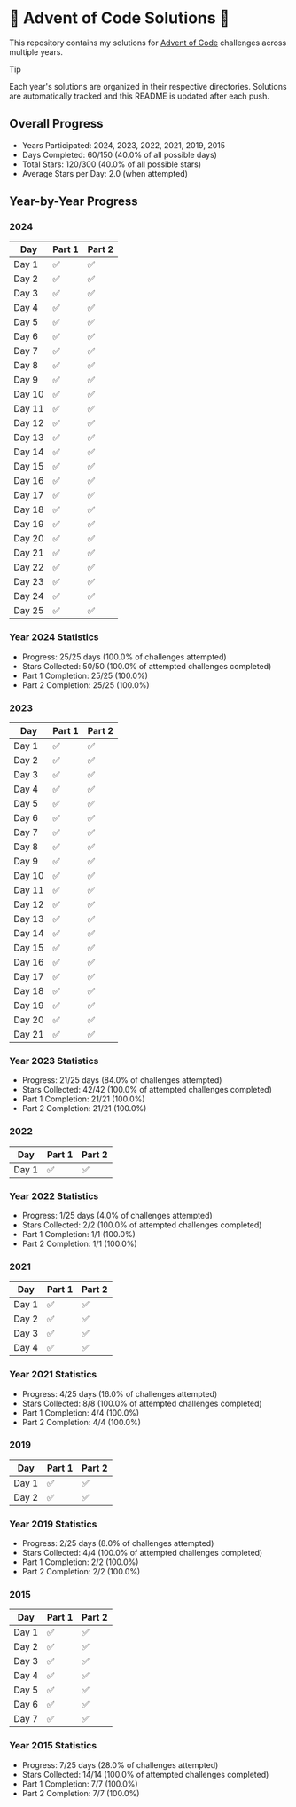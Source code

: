 # 🎄 Advent of Code Solutions 🎄

This repository contains my solutions for [Advent of Code](https://adventofcode.com/) challenges across multiple years.

> [!TIP]
> Each year's solutions are organized in their respective directories. Solutions are automatically tracked and this README is updated after each push.

## Overall Progress
- Years Participated: 2024, 2023, 2022, 2021, 2019, 2015
- Days Completed: 60/150 (40.0% of all possible days)
- Total Stars: 120/300 (40.0% of all possible stars)
- Average Stars per Day: 2.0 (when attempted)


## Year-by-Year Progress


### 2024

| Day    | Part 1  | Part 2  |
|--------|---------|---------|
| Day  1 | ✅     | ✅     |
| Day  2 | ✅     | ✅     |
| Day  3 | ✅     | ✅     |
| Day  4 | ✅     | ✅     |
| Day  5 | ✅     | ✅     |
| Day  6 | ✅     | ✅     |
| Day  7 | ✅     | ✅     |
| Day  8 | ✅     | ✅     |
| Day  9 | ✅     | ✅     |
| Day 10 | ✅     | ✅     |
| Day 11 | ✅     | ✅     |
| Day 12 | ✅     | ✅     |
| Day 13 | ✅     | ✅     |
| Day 14 | ✅     | ✅     |
| Day 15 | ✅     | ✅     |
| Day 16 | ✅     | ✅     |
| Day 17 | ✅     | ✅     |
| Day 18 | ✅     | ✅     |
| Day 19 | ✅     | ✅     |
| Day 20 | ✅     | ✅     |
| Day 21 | ✅     | ✅     |
| Day 22 | ✅     | ✅     |
| Day 23 | ✅     | ✅     |
| Day 24 | ✅     | ✅     |
| Day 25 | ✅     | ✅     |

### Year 2024 Statistics
- Progress: 25/25 days (100.0% of challenges attempted)
- Stars Collected: 50/50 (100.0% of attempted challenges completed)
- Part 1 Completion: 25/25 (100.0%)
- Part 2 Completion: 25/25 (100.0%)


### 2023

| Day    | Part 1  | Part 2  |
|--------|---------|---------|
| Day  1 | ✅     | ✅     |
| Day  2 | ✅     | ✅     |
| Day  3 | ✅     | ✅     |
| Day  4 | ✅     | ✅     |
| Day  5 | ✅     | ✅     |
| Day  6 | ✅     | ✅     |
| Day  7 | ✅     | ✅     |
| Day  8 | ✅     | ✅     |
| Day  9 | ✅     | ✅     |
| Day 10 | ✅     | ✅     |
| Day 11 | ✅     | ✅     |
| Day 12 | ✅     | ✅     |
| Day 13 | ✅     | ✅     |
| Day 14 | ✅     | ✅     |
| Day 15 | ✅     | ✅     |
| Day 16 | ✅     | ✅     |
| Day 17 | ✅     | ✅     |
| Day 18 | ✅     | ✅     |
| Day 19 | ✅     | ✅     |
| Day 20 | ✅     | ✅     |
| Day 21 | ✅     | ✅     |

### Year 2023 Statistics
- Progress: 21/25 days (84.0% of challenges attempted)
- Stars Collected: 42/42 (100.0% of attempted challenges completed)
- Part 1 Completion: 21/21 (100.0%)
- Part 2 Completion: 21/21 (100.0%)


### 2022

| Day    | Part 1  | Part 2  |
|--------|---------|---------|
| Day  1 | ✅     | ✅     |

### Year 2022 Statistics
- Progress: 1/25 days (4.0% of challenges attempted)
- Stars Collected: 2/2 (100.0% of attempted challenges completed)
- Part 1 Completion: 1/1 (100.0%)
- Part 2 Completion: 1/1 (100.0%)


### 2021

| Day    | Part 1  | Part 2  |
|--------|---------|---------|
| Day  1 | ✅     | ✅     |
| Day  2 | ✅     | ✅     |
| Day  3 | ✅     | ✅     |
| Day  4 | ✅     | ✅     |

### Year 2021 Statistics
- Progress: 4/25 days (16.0% of challenges attempted)
- Stars Collected: 8/8 (100.0% of attempted challenges completed)
- Part 1 Completion: 4/4 (100.0%)
- Part 2 Completion: 4/4 (100.0%)


### 2019

| Day    | Part 1  | Part 2  |
|--------|---------|---------|
| Day  1 | ✅     | ✅     |
| Day  2 | ✅     | ✅     |

### Year 2019 Statistics
- Progress: 2/25 days (8.0% of challenges attempted)
- Stars Collected: 4/4 (100.0% of attempted challenges completed)
- Part 1 Completion: 2/2 (100.0%)
- Part 2 Completion: 2/2 (100.0%)


### 2015

| Day    | Part 1  | Part 2  |
|--------|---------|---------|
| Day  1 | ✅     | ✅     |
| Day  2 | ✅     | ✅     |
| Day  3 | ✅     | ✅     |
| Day  4 | ✅     | ✅     |
| Day  5 | ✅     | ✅     |
| Day  6 | ✅     | ✅     |
| Day  7 | ✅     | ✅     |

### Year 2015 Statistics
- Progress: 7/25 days (28.0% of challenges attempted)
- Stars Collected: 14/14 (100.0% of attempted challenges completed)
- Part 1 Completion: 7/7 (100.0%)
- Part 2 Completion: 7/7 (100.0%)